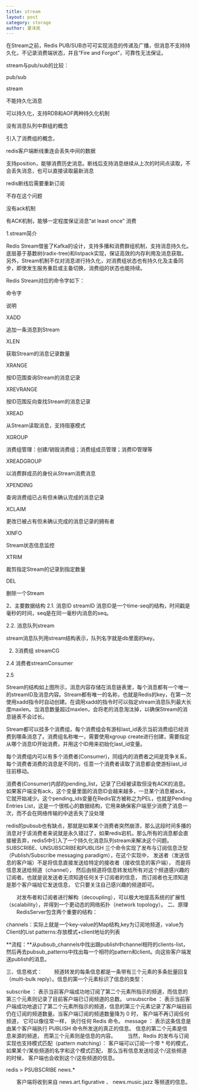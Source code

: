 ```yaml
---
title: stream
layout: post
category: storage
author: 夏泽民
---
```

在Stream之前，Redis PUB/SUB亦可可实现消息的传递及广播，但消息不支持持久化，不记录消费端状态，并且“Fire and Forgot”，可靠性无法保证。
<!-- more -->
stream与pub/sub的比较：

pub/sub

stream

不能持久化消息

可以持久化，支持RDB和AOF两种持久化机制

没有消息队列中群组的概念

引入了消费组的概念，

redis客户端断线重连会丢失中间的数据

支持position，能够消费历史消息。断线后支持消息继续从上次的时间点读取，不会丢失消息，也可以直接读取最新消息

redis断线后需要重新订阅

不存在这个问题

没有ack机制

有ACK机制，能够一定程度保证消息“at least once” 消费

1.stream简介

Redis Stream借鉴了Kafka的设计，支持多播和消费群组机制，支持消息持久化。底层基于基数树(radix-tree)和listpack实现，保证高效的内存利用及消息获取。另外，Stream机制不仅对消息进行持久化，对消费组状态也有持久化及主备同步，即使发生服务重启或主备切换，消费组的状态也能持续。

Redis Stream对应的命令字如下：

命令字

说明

XADD

追加一条消息到Stream

XLEN

获取Stream的消息记录数量

XRANGE

按ID范围查询Stream的消息记录

XREVRANGE

按ID范围反向查找Stream的消息记录

XREAD

从Stream读取消息，支持阻塞模式

XGROUP

消费组管理：创建/销毁消费组；消费组成员管理；消费ID管理等

XREADGROUP

以消费群成员的身份从Stream消费消息

XPENDING

查询消费组已占有但未确认完成的消息记录

XCLAIM

更改已被占有但未确认完成的消息记录的拥有者

XINFO

Stream状态信息监控

XTRIM

裁剪指定Stream的记录到指定数量

DEL

删除一个Stream

2、主要数据结构
2.1. 消息ID streamID 
消息ID是一个time-seq的结构，时间戳是毫秒的时间，seq是在同一毫秒内消息的seq。


2.2. 消息队列stream 

stream消息队列用stream结构表示，队列名字就是db里面的key。


2. 3消费组 streamCG 


2.4 消费者streamConsumer

2.5

Stream的结构如上图所示，消息内容存储在消息链表里，每个消息都有一个唯一的streamID及消息内容。Stream都有唯一的名称，也就是Redis的key，在第一次使用xadd指令时自动创建。在调用xadd的指令时可以指定stream消息队列最大长度maxlen。当消息数量超过maxlen，会将老的消息淘汰掉，以确保Stream的消息链表不会过长。

Stream都可以挂多个消费组，每个消费组会有游标last_id表示当前消费组已经消费到哪条消息了。消费组名称唯一，需要使用xgroup create进行创建，需要指定从哪个消息ID开始消费，并用这个ID用来初始化last_id变量。

每个消费组内可以有多个消费者(Consumer)，同组内的消费者之间是竞争关系，每个消费者消费的消息是不同的，任意一个消费者读取了消息都会使游标last_id往前移动。

消费者(Consumer)内部的pending_list，记录了已经被读取但没有ACK的消息。如果客户端没有ack，这个变量里面的消息ID会越来越多，一旦某个消息被ack，它就开始减少。这个pending_ids变量在Redis官方被称之为PEL，也就是Pending Entries List，这是一个很核心的数据结构，它用来确保客户端至少消费了消息一次，而不会在网络传输的中途丢失了没处理

redis的pubsub也有缺点，那就是如果某个消费者突然崩溃，那么这段时间多播的消息对于该消费者来说就是永久错过了，如果redis宕机，那么所有的消息都会直接被丢弃，redis5中引入了一个持久化消息队列stream来解决这个问题。
SUBSCRIBE、UNSUBSCRIBE和PUBLISH 三个命令实现了发布与订阅信息泛型（Publish/Subscribe messaging paradigm），在这个实现中， 发送者（发送信息的客户端）不是将信息直接发送给特定的接收者（接收信息的客户端）， 而是将信息发送给频道（channel）， 然后由频道将信息转发给所有对这个频道感兴趣的订阅者。也就是说发送者无须知道任何关于订阅者的信息， 而订阅者也无须知道是那个客户端给它发送信息， 它只要关注自己感兴趣的频道即可。

  对发布者和订阅者进行解构（decoupling），可以极大地提高系统的扩展性（scalability），并得到一个更动态的网络拓扑（network topology）。
二、原理
  RedisServer包含两个重要的结构：

channels：实际上就是一个key-value的Map结构,key为订阅地频道，value为Client的List
patterns:存放模式+client地址的列表

**流程：**从pubsub_channels中找出跟publish中channel相符的clients-list，然后再去pubsub_patterns中找出每一个相符的pattern和client。向这些客户端发送publish的消息。

三、信息格式：
  频道转发的每条信息都是一条带有三个元素的多条批量回复（multi-bulk reply）。信息的第一个元素标识了信息的类型：

subscribe ： 表示当前客户端成功地订阅了第二个元素所指示的频道，而信息的第三个元素则记录了目前客户端已订阅频道的总数。
unsubscribe ： 表示当前客户端成功地退订了第二个元素所指示的频道，信息的第三个元素记录了客户端目前仍在订阅的频道数量。当客户端订阅的频道数量降为 0 时， 客户端不再订阅任何频道， 它可以像往常一样， 执行任何 Redis 命令。
message ： 表示这条信息是由某个客户端执行 PUBLISH 命令所发送的真正的信息。 信息的第二个元素是信息来源的频道， 而第三个元素则是信息的内容。
  当然，Redis 的发布与订阅实现也支持模式匹配（pattern matching）： 客户端可以订阅一个带 * 号的模式， 如果某个/某些频道的名字和这个模式匹配， 那么当有信息发送给这个/这些频道的时候， 客户端也会收到这个/这些频道的信息。

redis > PSUBSCRIBE news.*

  客户端将收到来自 news.art.figurative 、 news.music.jazz 等频道的信息。